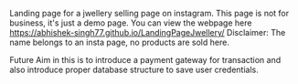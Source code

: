 Landing page for a jwellery selling page on instagram.
This page is not for business, it's just a demo page.
You can view the webpage here https://abhishek-singh77.github.io/LandingPageJwellery/
Disclaimer: The name belongs to an insta page, no products are sold here.


Future Aim in this is to introduce a payment gateway for transaction and also introduce proper database structure to save user credentials.
